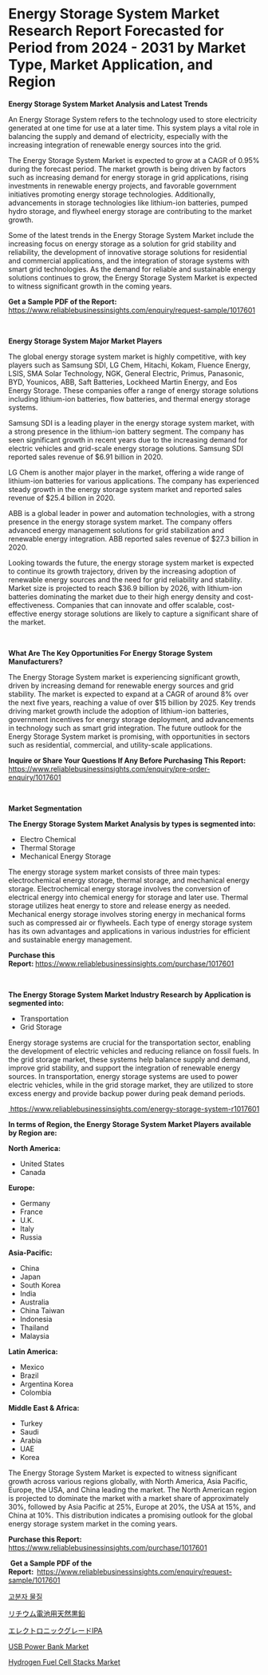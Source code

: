 <p><h1>Energy Storage System Market Research Report Forecasted for Period from 2024 -  2031 by Market Type, Market Application, and Region</h1></p><p><strong>Energy Storage System Market Analysis and Latest Trends</strong></p>
<p><p>An Energy Storage System refers to the technology used to store electricity generated at one time for use at a later time. This system plays a vital role in balancing the supply and demand of electricity, especially with the increasing integration of renewable energy sources into the grid.</p><p>The Energy Storage System Market is expected to grow at a CAGR of 0.95% during the forecast period. The market growth is being driven by factors such as increasing demand for energy storage in grid applications, rising investments in renewable energy projects, and favorable government initiatives promoting energy storage technologies. Additionally, advancements in storage technologies like lithium-ion batteries, pumped hydro storage, and flywheel energy storage are contributing to the market growth.</p><p>Some of the latest trends in the Energy Storage System Market include the increasing focus on energy storage as a solution for grid stability and reliability, the development of innovative storage solutions for residential and commercial applications, and the integration of storage systems with smart grid technologies. As the demand for reliable and sustainable energy solutions continues to grow, the Energy Storage System Market is expected to witness significant growth in the coming years.</p></p>
<p><strong>Get a Sample PDF of the Report:&nbsp;</strong> <a href="https://www.reliablebusinessinsights.com/enquiry/request-sample/1017601">https://www.reliablebusinessinsights.com/enquiry/request-sample/1017601</a></p>
<p>&nbsp;</p>
<p><strong>Energy Storage System Major Market Players</strong></p>
<p><p>The global energy storage system market is highly competitive, with key players such as Samsung SDI, LG Chem, Hitachi, Kokam, Fluence Energy, LSIS, SMA Solar Technology, NGK, General Electric, Primus, Panasonic, BYD, Younicos, ABB, Saft Batteries, Lockheed Martin Energy, and Eos Energy Storage. These companies offer a range of energy storage solutions including lithium-ion batteries, flow batteries, and thermal energy storage systems.</p><p>Samsung SDI is a leading player in the energy storage system market, with a strong presence in the lithium-ion battery segment. The company has seen significant growth in recent years due to the increasing demand for electric vehicles and grid-scale energy storage solutions. Samsung SDI reported sales revenue of $6.91 billion in 2020.</p><p>LG Chem is another major player in the market, offering a wide range of lithium-ion batteries for various applications. The company has experienced steady growth in the energy storage system market and reported sales revenue of $25.4 billion in 2020.</p><p>ABB is a global leader in power and automation technologies, with a strong presence in the energy storage system market. The company offers advanced energy management solutions for grid stabilization and renewable energy integration. ABB reported sales revenue of $27.3 billion in 2020.</p><p>Looking towards the future, the energy storage system market is expected to continue its growth trajectory, driven by the increasing adoption of renewable energy sources and the need for grid reliability and stability. Market size is projected to reach $36.9 billion by 2026, with lithium-ion batteries dominating the market due to their high energy density and cost-effectiveness. Companies that can innovate and offer scalable, cost-effective energy storage solutions are likely to capture a significant share of the market.</p></p>
<p>&nbsp;</p>
<p><strong>What Are The Key Opportunities For Energy Storage System Manufacturers?</strong></p>
<p><p>The Energy Storage System market is experiencing significant growth, driven by increasing demand for renewable energy sources and grid stability. The market is expected to expand at a CAGR of around 8% over the next five years, reaching a value of over $15 billion by 2025. Key trends driving market growth include the adoption of lithium-ion batteries, government incentives for energy storage deployment, and advancements in technology such as smart grid integration. The future outlook for the Energy Storage System market is promising, with opportunities in sectors such as residential, commercial, and utility-scale applications.</p></p>
<p><strong>Inquire or Share Your Questions If Any Before Purchasing This Report:</strong> <a href="https://www.reliablebusinessinsights.com/enquiry/pre-order-enquiry/1017601">https://www.reliablebusinessinsights.com/enquiry/pre-order-enquiry/1017601</a></p>
<p>&nbsp;</p>
<p><strong>Market Segmentation</strong></p>
<p><strong>The Energy Storage System Market Analysis by types is segmented into:</strong></p>
<p><ul><li>Electro Chemical</li><li>Thermal Storage</li><li>Mechanical Energy Storage</li></ul></p>
<p><p>The energy storage system market consists of three main types: electrochemical energy storage, thermal storage, and mechanical energy storage. Electrochemical energy storage involves the conversion of electrical energy into chemical energy for storage and later use. Thermal storage utilizes heat energy to store and release energy as needed. Mechanical energy storage involves storing energy in mechanical forms such as compressed air or flywheels. Each type of energy storage system has its own advantages and applications in various industries for efficient and sustainable energy management.</p></p>
<p><strong>Purchase this Report:&nbsp;</strong><a href="https://www.reliablebusinessinsights.com/purchase/1017601">https://www.reliablebusinessinsights.com/purchase/1017601</a></p>
<p>&nbsp;</p>
<p><strong>The Energy Storage System Market Industry Research by Application is segmented into:</strong></p>
<p><ul><li>Transportation</li><li>Grid Storage</li></ul></p>
<p><p>Energy storage systems are crucial for the transportation sector, enabling the development of electric vehicles and reducing reliance on fossil fuels. In the grid storage market, these systems help balance supply and demand, improve grid stability, and support the integration of renewable energy sources. In transportation, energy storage systems are used to power electric vehicles, while in the grid storage market, they are utilized to store excess energy and provide backup power during peak demand periods.</p></p>
<p><a href="https://www.reliablebusinessinsights.com/energy-storage-system-r1017601">&nbsp;https://www.reliablebusinessinsights.com/energy-storage-system-r1017601</a></p>
<p><strong>In terms of Region, the Energy Storage System Market Players available by Region are:</strong></p>
<p>
    <p> <strong> North America: </strong>
        <ul>
            <li>United States</li>
            <li>Canada</li>
        </ul>
        </p> 
    <p> <strong> Europe: </strong>
        <ul>
            <li>Germany</li>
            <li>France</li>
            <li>U.K.</li>
            <li>Italy</li>
            <li>Russia</li>
        </ul>
        </p> 
    <p> <strong> Asia-Pacific: </strong>
        <ul>
            <li>China</li>
            <li>Japan</li>
            <li>South Korea</li>
            <li>India</li>
            <li>Australia</li>
            <li>China Taiwan</li>
            <li>Indonesia</li>
            <li>Thailand</li>
            <li>Malaysia</li>
        </ul>
        </p> 
    <p> <strong> Latin America: </strong>
        <ul>
            <li>Mexico</li>
            <li>Brazil</li>
            <li>Argentina Korea</li>
            <li>Colombia</li>
        </ul>
        </p> 
    <p> <strong> Middle East & Africa: </strong>
        <ul>
            <li>Turkey</li>
            <li>Saudi</li>
            <li>Arabia</li>
            <li>UAE</li>
            <li>Korea</li>
        </ul>
    </p>
    </p>
<p><p>The Energy Storage System Market is expected to witness significant growth across various regions globally, with North America, Asia Pacific, Europe, the USA, and China leading the market. The North American region is projected to dominate the market with a market share of approximately 30%, followed by Asia Pacific at 25%, Europe at 20%, the USA at 15%, and China at 10%. This distribution indicates a promising outlook for the global energy storage system market in the coming years.</p></p>
<p><strong>Purchase this Report: </strong><a href="https://www.reliablebusinessinsights.com/purchase/1017601">https://www.reliablebusinessinsights.com/purchase/1017601</a></p>
<p>&nbsp;<strong>Get a Sample PDF of the Report:&nbsp;&nbsp;</strong><a href="https://www.reliablebusinessinsights.com/enquiry/request-sample/1017601">https://www.reliablebusinessinsights.com/enquiry/request-sample/1017601</a></p>
<p><strong></strong></p>
<p><p><a href="https://github.com/fredrickeglers/Market-Research-Report-List-2/blob/main/1227854161937.md">고분자 물질</a></p><p><a href="https://github.com/SantosDicki04/Market-Research-Report-List-2/blob/main/8061240152036.md">リチウム電池用天然黒鉛</a></p><p><a href="https://github.com/alyle7648/Market-Research-Report-List-1/blob/main/1408768152037.md">エレクトロニックグレードIPA</a></p><p><a href="https://github.com/HenrietteMills1/Market-Research-Report-List-1/blob/main/usb-power-bank-market.md">USB Power Bank Market</a></p><p><a href="https://github.com/alexxisgm/Market-Research-Report-List-1/blob/main/hydrogen-fuel-cell-stacks-market.md">Hydrogen Fuel Cell Stacks Market</a></p></p>